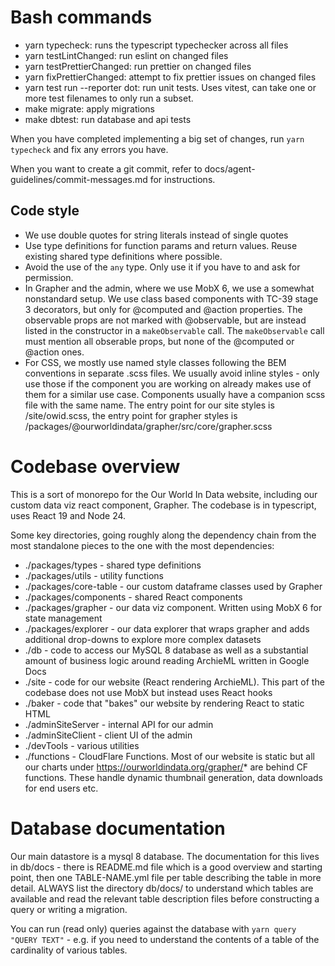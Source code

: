 # Bash commands

- yarn typecheck: runs the typescript typechecker across all files
- yarn testLintChanged: run eslint on changed files
- yarn testPrettierChanged: run prettier on changed files
- yarn fixPrettierChanged: attempt to fix prettier issues on changed files
- yarn test run --reporter dot: run unit tests. Uses vitest, can take one or more test filenames to only run a subset.
- make migrate: apply migrations
- make dbtest: run database and api tests

When you have completed implementing a big set of changes, run `yarn typecheck` and fix any errors you have.

When you want to create a git commit, refer to docs/agent-guidelines/commit-messages.md for instructions.

## Code style

- We use double quotes for string literals instead of single quotes
- Use type definitions for function params and return values. Reuse existing shared type definitions where possible.
- Avoid the use of the `any` type. Only use it if you have to and ask for permission.
- In Grapher and the admin, where we use MobX 6, we use a somewhat nonstandard setup. We use class based components with TC-39 stage 3 decorators, but only for @computed and @action properties. The observable props are not marked with @observable, but are instead listed in the constructor in a `makeObservable` call. The `makeObservable` call must mention all obserable props, but none of the @computed or @action ones.
- For CSS, we mostly use named style classes following the BEM conventions in separate .scss files. We usually avoid inline styles - only use those if the component you are working on already makes use of them for a similar use case. Components usually have a companion scss file with the same name. The entry point for our site styles is /site/owid.scss, the entry point for grapher styles is /packages/@ourworldindata/grapher/src/core/grapher.scss

# Codebase overview

This is a sort of monorepo for the Our World In Data website, including our custom data viz react component, Grapher. The codebase is in typescript, uses React 19 and Node 24.

Some key directories, going roughly along the dependency chain from the most standalone pieces to the one with the most dependencies:

- ./packages/types - shared type definitions
- ./packages/utils - utility functions
- ./packages/core-table - our custom dataframe classes used by Grapher
- ./packages/components - shared React components
- ./packages/grapher - our data viz component. Written using MobX 6 for state management
- ./packages/explorer - our data explorer that wraps grapher and adds additional drop-downs to explore more complex datasets
- ./db - code to access our MySQL 8 database as well as a substantial amount of business logic around reading ArchieML written in Google Docs
- ./site - code for our website (React rendering ArchieML). This part of the codebase does not use MobX but instead uses React hooks
- ./baker - code that "bakes" our website by rendering React to static HTML
- ./adminSiteServer - internal API for our admin
- ./adminSiteClient - client UI of the admin
- ./devTools - various utilities
- ./functions - CloudFlare Functions. Most of our website is static but all our charts under https://ourworldindata.org/grapher/* are behind CF functions. These handle dynamic thumbnail generation, data downloads for end users etc.

# Database documentation

Our main datastore is a mysql 8 database. The documentation for this lives in db/docs - there is README.md file which is a good overview and starting point, then one TABLE-NAME.yml file per table describing the table in more detail. ALWAYS list the directory db/docs/ to understand which tables are available and read the relevant table description files before constructing a query or writing a migration.

You can run (read only) queries against the database with `yarn query "QUERY TEXT"` - e.g. if you need to understand the contents of a table of the cardinality of various tables.
